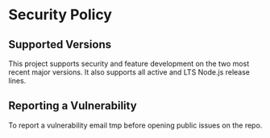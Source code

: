 # Security Policy

## Supported Versions

This project supports security and feature development on the two most recent
major versions.  It also supports all active and LTS Node.js release lines.

## Reporting a Vulnerability

To report a vulnerability email tmp before opening public issues on the repo.
